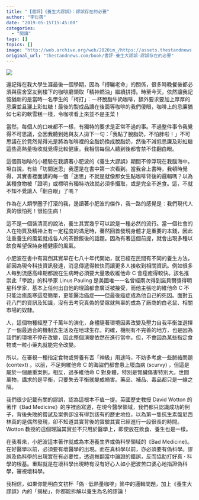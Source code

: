 ```yaml
---
title: "【書評】《養生大謬誤》：謬誤存在的必要"
author: "李衍蒨"
date: "2019-05-15T15:45:00"
categories:
  - "閱讀"
tags: []
topics: []
image: "http://web.archive.org/web/2020im_/https://assets.thestandnews.com/media/photos/brain-01_CXSXa_a0yKn2e.png"
original_url: "thestandnews.com/book/書評-養生大謬誤-謬誤存在的必要"
---
```

![](http://web.archive.org/web/2020im_/https://assets.thestandnews.com/media/photos/brain-01_CXSXa_a0yKn2e.png)

還記得在我大學生涯最後一個學期，因為「搏曬老命」的關係，很多時晚餐後都必須與宿舍室友到樓下的咖啡廳領取「精神燃油」繼續拼搏。時至今天，依然讓我記憶猶新的是當時一名學生的「柯打」：一杯脫脂牛奶咖啡，額外要求要加上厚厚的忌廉並且灑上彩虹糖！最後的製成品讓在後面等咖啡的我們傻眼，咖啡上的忌廉猶如七彩的軟雪糕一樣，令咖啡看上來並不是主菜！

當然，每個人的口味都不一樣，有獨特的要求是正常不過的事。不過整件事令我覺得不可思議，全因我聽到她與友人拋下一句：「我點了脫脂奶，不怕胖啦！」不可思議在於竟然覺得光是將為咖啡裡的全脂奶換成脫脂奶，然後不減低忌廉及彩虹糖這些高熱量吸收就覺得比較健康。我相信每個人聽到後都會禁不住翻白眼。

這個買咖啡的小體驗在我讀著小肥波的《養生大謬誤》期間不停浮現在我腦海中。坦白說，有些「坊間迷思」我還是在書中第一次看到。當我合上書時，我頓時覺得，其實書裡面講的每一個「迷思」不就是就像那女生點咖啡背後的邏輯嗎？以為某種食物被「證明」或標明有獨特功效就必須多攝取，或是完全不進食。這，不就不知不覺讓人「翻白眼」了嗎？

作為在人類學圈子打滾的我，邊讀著小肥波的傑作，我一路的感覺是：我們現代人真的很怕死！很怕生病！

這不是一個裝清高的說法，養生其實幾乎可以說是一種必然的流行。當一個社會的人在物質及精神上有一定程度的滿足時，驀然回首發現身體才是重要的本錢，因此注重養生的風氣就成各人的茶餘飯後的話題。因為有著這個前提，就會出現多種以飲食希望保持身體健康的風氣。

小肥波在書中有寫倒其實早在七八十年代開始，就已經在民間有不同的養生方法， 卻因為現今科技資訊發達，消息傳遞得較快而讓更多人接收到相關資訊。例如很多人每到流感高峰期都說在生病時必須要大量吸收維他命 C 會痊癒得較快。該名推崇此「學說」的科學家 Linus Pauling 是美國唯一一名曾經兩次得到諾貝爾獎得明星科學家，基本上任何出自他的理論都會廣泛被接受，而他主張吃的維他命 C 不只能治癒風寒這麼簡單，更能醫治癌症——但最後癌症成為他自己的死因。面對五花八門的資訊及知識，沒有去考究真偽的受眾就無辜的成為了廠商的白老鼠、相關市場的奴隸。

人，這個物種經歷了千萬年的演化，身體隨著環境因素改變及壓力自我平衡並選擇了一個最適合的機制去生活及在地球生存。的確，機制有不完善的地方，也是因為我們的環境不停在改變，因此整個演變依然在進行當中。但，不會因為某些指定食物或一粒小藥丸就能完全改變。

所以，在審視一種指定食物或營養有否「神級」用途時，不妨多考慮一些脈絡問題 (context) 。以前，不足夠維他命 C 的海盜們都會患上壞血病 (scurvy) ，但這是屬於一個嚴重案例。相反，過多維他命 C 對身體，特別是腎臟傷害特別大。世間萬物，講求的是平衡，只要失去平衡就變成禍害。藥品、補品、毒品都只是一線之隔。

我們很少記載有關的謬誤，認為這根本不值一提。英國歷史教授 David Wotton 的著作《Bad Medicine》的序裡面寫道，在現今醫學領域，我們都只認識成功的例子，背後失敗的嘗試及案例卻沒有得到該有的歷史地位，以為第一隻抗生素盤尼西林真的是偶然發現，卻不知道其實背後的實驗其實已經進行一段很長的時間。 Wotton 教授的這個理論其實並不只用於醫學上，即使放在飲食、養生也是一樣。

在我看來，小肥波這本著作就成為本港養生界或偽科學領域的《Bad Medicine》。在好醫學以前，必須要有壞醫學的出現。而在真科學以前，亦必須要有偽科學。謬誤及偽科學的出現實在有必要性，透過推翻當中論證的錯誤，反而協助打好真 · 科學的根基。重點就是在壞科學出現時有沒有好心人如小肥波苦口婆心地指證偽科學，審視壞科學。

我相信，如果你能明白文初杯「偽 · 低熱量咖啡」箇中的邏輯問題，加上《養生大謬誤》內的「揭秘」，你都能拆解以養生為名的謬論！